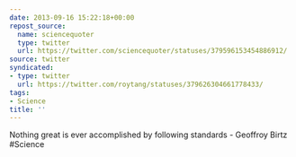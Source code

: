```yaml
---
date: 2013-09-16 15:22:18+00:00
repost_source:
  name: sciencequoter
  type: twitter
  url: https://twitter.com/sciencequoter/statuses/379596153454886912/
source: twitter
syndicated:
- type: twitter
  url: https://twitter.com/roytang/statuses/379626304661778433/
tags:
- Science
title: ''
---
```


Nothing great is ever accomplished by following standards - Geoffroy Birtz #Science